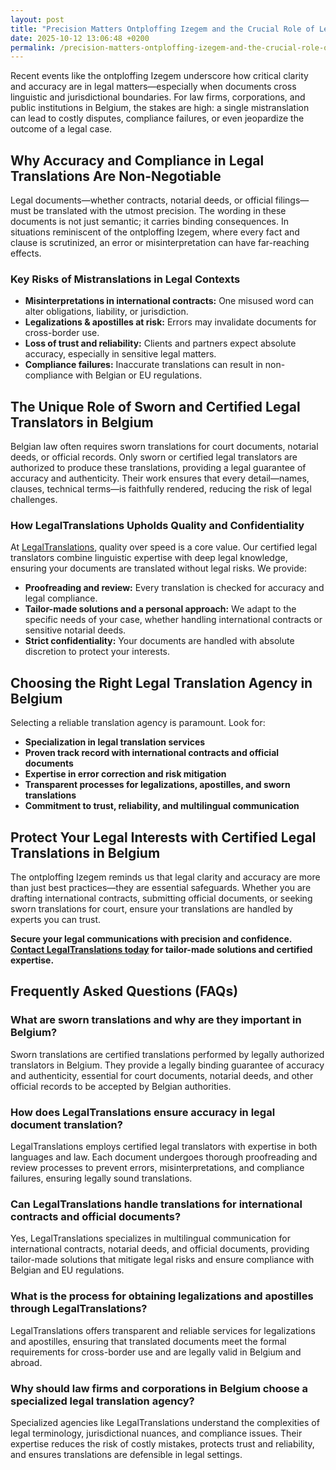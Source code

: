 ```yaml
---
layout: post
title: "Precision Matters Ontploffing Izegem and the Crucial Role of Legal Translations"
date: 2025-10-12 13:06:48 +0200
permalink: /precision-matters-ontploffing-izegem-and-the-crucial-role-of-legal-translations/
---
```

Recent events like the ontploffing Izegem underscore how critical clarity and accuracy are in legal matters—especially when documents cross linguistic and jurisdictional boundaries. For law firms, corporations, and public institutions in Belgium, the stakes are high: a single mistranslation can lead to costly disputes, compliance failures, or even jeopardize the outcome of a legal case.

## Why Accuracy and Compliance in Legal Translations Are Non-Negotiable

Legal documents—whether contracts, notarial deeds, or official filings—must be translated with the utmost precision. The wording in these documents is not just semantic; it carries binding consequences. In situations reminiscent of the ontploffing Izegem, where every fact and clause is scrutinized, an error or misinterpretation can have far-reaching effects.

### Key Risks of Mistranslations in Legal Contexts

- **Misinterpretations in international contracts:** One misused word can alter obligations, liability, or jurisdiction.
- **Legalizations & apostilles at risk:** Errors may invalidate documents for cross-border use.
- **Loss of trust and reliability:** Clients and partners expect absolute accuracy, especially in sensitive legal matters.
- **Compliance failures:** Inaccurate translations can result in non-compliance with Belgian or EU regulations.

## The Unique Role of Sworn and Certified Legal Translators in Belgium

Belgian law often requires sworn translations for court documents, notarial deeds, or official records. Only sworn or certified legal translators are authorized to produce these translations, providing a legal guarantee of accuracy and authenticity. Their work ensures that every detail—names, clauses, technical terms—is faithfully rendered, reducing the risk of legal challenges.

### How LegalTranslations Upholds Quality and Confidentiality

At [LegalTranslations](https://www.legaltranslations.be/), quality over speed is a core value. Our certified legal translators combine linguistic expertise with deep legal knowledge, ensuring your documents are translated without legal risks. We provide:

- **Proofreading and review:** Every translation is checked for accuracy and legal compliance.
- **Tailor-made solutions and a personal approach:** We adapt to the specific needs of your case, whether handling international contracts or sensitive notarial deeds.
- **Strict confidentiality:** Your documents are handled with absolute discretion to protect your interests.

## Choosing the Right Legal Translation Agency in Belgium

Selecting a reliable translation agency is paramount. Look for:

- **Specialization in legal translation services**
- **Proven track record with international contracts and official documents**
- **Expertise in error correction and risk mitigation**
- **Transparent processes for legalizations, apostilles, and sworn translations**
- **Commitment to trust, reliability, and multilingual communication**

## Protect Your Legal Interests with Certified Legal Translations in Belgium

The ontploffing Izegem reminds us that legal clarity and accuracy are more than just best practices—they are essential safeguards. Whether you are drafting international contracts, submitting official documents, or seeking sworn translations for court, ensure your translations are handled by experts you can trust.

**Secure your legal communications with precision and confidence. [Contact LegalTranslations today](https://www.legaltranslations.be/) for tailor-made solutions and certified expertise.**

## Frequently Asked Questions (FAQs)

### What are sworn translations and why are they important in Belgium?

Sworn translations are certified translations performed by legally authorized translators in Belgium. They provide a legally binding guarantee of accuracy and authenticity, essential for court documents, notarial deeds, and other official records to be accepted by Belgian authorities.

### How does LegalTranslations ensure accuracy in legal document translation?

LegalTranslations employs certified legal translators with expertise in both languages and law. Each document undergoes thorough proofreading and review processes to prevent errors, misinterpretations, and compliance failures, ensuring legally sound translations.

### Can LegalTranslations handle translations for international contracts and official documents?

Yes, LegalTranslations specializes in multilingual communication for international contracts, notarial deeds, and official documents, providing tailor-made solutions that mitigate legal risks and ensure compliance with Belgian and EU regulations.

### What is the process for obtaining legalizations and apostilles through LegalTranslations?

LegalTranslations offers transparent and reliable services for legalizations and apostilles, ensuring that translated documents meet the formal requirements for cross-border use and are legally valid in Belgium and abroad.

### Why should law firms and corporations in Belgium choose a specialized legal translation agency?

Specialized agencies like LegalTranslations understand the complexities of legal terminology, jurisdictional nuances, and compliance issues. Their expertise reduces the risk of costly mistakes, protects trust and reliability, and ensures translations are defensible in legal settings.

<script type="application/ld+json">
{
  "@context": "https://schema.org",
  "@type": "BlogPosting",
  "headline": "Precision Matters Ontploffing Izegem and the Crucial Role of Legal Translations",
  "description": "Explore the critical importance of certified legal translations in Belgium, highlighting risks of misinterpretations in international contracts, the role of sworn translators, and how LegalTranslations ensures accuracy and compliance.",
  "author": {
    "@type": "Person",
    "name": "Legal Translations"
  },
  "publisher": {
    "@type": "Organization",
    "name": "Legal Translations",
    "url": "https://www.legaltranslations.be/"
  },
  "mainEntityOfPage": {
    "@type": "WebPage",
    "@id": "https://www.legaltranslations.be/blog/precision-matters-ontploffing-izegem"
  },
  "datePublished": "2024-06-01",
  "dateModified": "2024-06-01",
  "keywords": "Sworn translations, Legal translations, Multilingual communication, International contracts, Notarial deeds, Official documents, Legalizations & apostilles, Proofreading and review, Translation strategy, Translation agency, Quality over speed, Tailor-made solutions and personal approach, Trust & reliability, Translations without legal risks, Error correction, Misinterpretations in international contracts, legal translation services, certified legal translators, accurate legal document translation",
  "articleBody": "Recent events like the ontploffing Izegem underscore how critical clarity and accuracy are in legal matters—especially when documents cross linguistic and jurisdictional boundaries. For law firms, corporations, and public institutions in Belgium, the stakes are high: a single mistranslation can lead to costly disputes, compliance failures, or even jeopardize the outcome of a legal case.\n\nLegal documents—whether contracts, notarial deeds, or official filings—must be translated with the utmost precision. The wording in these documents is not just semantic; it carries binding consequences. In situations reminiscent of the ontploffing Izegem, where every fact and clause is scrutinized, an error or misinterpretation can have far-reaching effects.\n\nKey Risks of Mistranslations in Legal Contexts\n- Misinterpretations in international contracts: One misused word can alter obligations, liability, or jurisdiction.\n- Legalizations & apostilles at risk: Errors may invalidate documents for cross-border use.\n- Loss of trust and reliability: Clients and partners expect absolute accuracy, especially in sensitive legal matters.\n- Compliance failures: Inaccurate translations can result in non-compliance with Belgian or EU regulations.\n\nBelgian law often requires sworn translations for court documents, notarial deeds, or official records. Only sworn or certified legal translators are authorized to produce these translations, providing a legal guarantee of accuracy and authenticity. Their work ensures that every detail—names, clauses, technical terms—is faithfully rendered, reducing the risk of legal challenges.\n\nAt LegalTranslations, quality over speed is a core value. Our certified legal translators combine linguistic expertise with deep legal knowledge, ensuring your documents are translated without legal risks. We provide proofreading and review, tailor-made solutions and a personal approach, and strict confidentiality.\n\nSelecting a reliable translation agency is paramount. Look for specialization in legal translation services, a proven track record with international contracts and official documents, expertise in error correction and risk mitigation, transparent processes for legalizations, apostilles, and sworn translations, and commitment to trust, reliability, and multilingual communication.\n\nThe ontploffing Izegem reminds us that legal clarity and accuracy are more than just best practices—they are essential safeguards. Whether you are drafting international contracts, submitting official documents, or seeking sworn translations for court, ensure your translations are handled by experts you can trust.\n\nSecure your legal communications with precision and confidence. Contact LegalTranslations today for tailor-made solutions and certified expertise."
}
</script>

<script type="application/ld+json">
{
  "@context": "https://schema.org",
  "@type": "FAQPage",
  "mainEntity": [
    {
      "@type": "Question",
      "name": "What are sworn translations and why are they important in Belgium?",
      "acceptedAnswer": {
        "@type": "Answer",
        "text": "Sworn translations are certified translations performed by legally authorized translators in Belgium. They provide a legally binding guarantee of accuracy and authenticity, essential for court documents, notarial deeds, and other official records to be accepted by Belgian authorities."
      }
    },
    {
      "@type": "Question",
      "name": "How does LegalTranslations ensure accuracy in legal document translation?",
      "acceptedAnswer": {
        "@type": "Answer",
        "text": "LegalTranslations employs certified legal translators with expertise in both languages and law. Each document undergoes thorough proofreading and review processes to prevent errors, misinterpretations, and compliance failures, ensuring legally sound translations."
      }
    },
    {
      "@type": "Question",
      "name": "Can LegalTranslations handle translations for international contracts and official documents?",
      "acceptedAnswer": {
        "@type": "Answer",
        "text": "Yes, LegalTranslations specializes in multilingual communication for international contracts, notarial deeds, and official documents, providing tailor-made solutions that mitigate legal risks and ensure compliance with Belgian and EU regulations."
      }
    },
    {
      "@type": "Question",
      "name": "What is the process for obtaining legalizations and apostilles through LegalTranslations?",
      "acceptedAnswer": {
        "@type": "Answer",
        "text": "LegalTranslations offers transparent and reliable services for legalizations and apostilles, ensuring that translated documents meet the formal requirements for cross-border use and are legally valid in Belgium and abroad."
      }
    },
    {
      "@type": "Question",
      "name": "Why should law firms and corporations in Belgium choose a specialized legal translation agency?",
      "acceptedAnswer": {
        "@type": "Answer",
        "text": "Specialized agencies like LegalTranslations understand the complexities of legal terminology, jurisdictional nuances, and compliance issues. Their expertise reduces the risk of costly mistakes, protects trust and reliability, and ensures translations are defensible in legal settings."
      }
    }
  ]
}
</script>